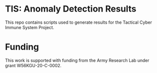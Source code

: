 # TIS: Anomaly Detection Results 

This repo contains scripts used to generate results for the Tactical Cyber Immune System Project.


# Funding
This work is supported with funding from the Army Research Lab under grant W56KGU-20-C-0002.

